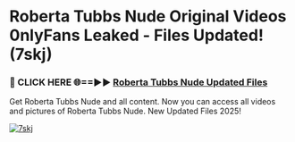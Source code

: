 # Roberta Tubbs Nude Original Videos 0nlyFans Leaked - Files Updated! (7skj)

<h3>🔴 CLICK HERE 🌐==►► <a href="https://tinyurl.com/52m3yx9h" rel="nofollow">Roberta Tubbs Nude Updated Files</a></h3>

Get Roberta Tubbs Nude and all content. Now you can access all videos and pictures of Roberta Tubbs Nude. New Updated Files 2025!

[![7skj](https://i.imgur.com/TnHtlc8.gif)](https://tinyurl.com/52m3yx9h)
